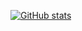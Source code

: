 [![ GitHub stats](https://github-readme-stats.vercel.app/api?username=ChoKaPeek)](https://github.com/anuraghazra/github-readme-stats)
